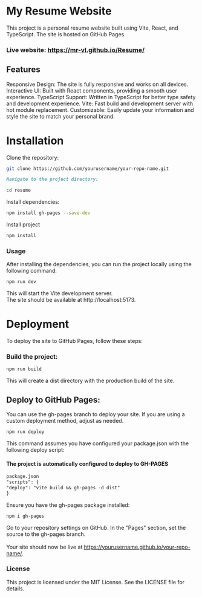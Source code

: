 # My Resume Website
This project is a personal resume website built using Vite, React, and TypeScript. The site is hosted on GitHub Pages.


### Live website:  https://mr-vl.github.io/Resume/

## Features
Responsive Design: The site is fully responsive and works on all devices.
Interactive UI: Built with React components, providing a smooth user experience.
TypeScript Support: Written in TypeScript for better type safety and development experience.
Vite: Fast build and development server with hot module replacement.
Customizable: Easily update your information and style the site to match your personal brand.

# Installation
Clone the repository:

```bash
git clone https://github.com/yourusername/your-repo-name.git
```
```markdown
Navigate to the project directory:
```


```bash
cd resume
```
Install dependencies:
``` bash
npm install gh-pages --save-dev
```

Install project
```bash
npm install
```
### Usage<br>
After installing the dependencies, you can run the project locally using the following command:

```bash
npm run dev
```
This will start the Vite development server. <br>The site should be available at http://localhost:5173.

# Deployment
To deploy the site to GitHub Pages, follow these steps:

### Build the project:

```bash
npm run build
```
This will create a dist directory with the production build of the site.

## Deploy to GitHub Pages:

You can use the gh-pages branch to deploy your site. If you are using a custom deployment method, adjust as needed.

```bash
npm run deploy
```
This command assumes you have configured your package.json with the following deploy script:
#### The project is automatically configured to deploy to GH-PAGES

```markdown
package.json
"scripts": {
"deploy": "vite build && gh-pages -d dist"
}
```

Ensure you have the gh-pages package installed:

```bash
npm i gh-pages
```


Go to your repository settings on GitHub.
In the "Pages" section, set the source to the gh-pages branch.
<br><br>
Your site should now be live at https://yourusername.github.io/your-repo-name/.

### License
This project is licensed under the MIT License. See the LICENSE file for details.

